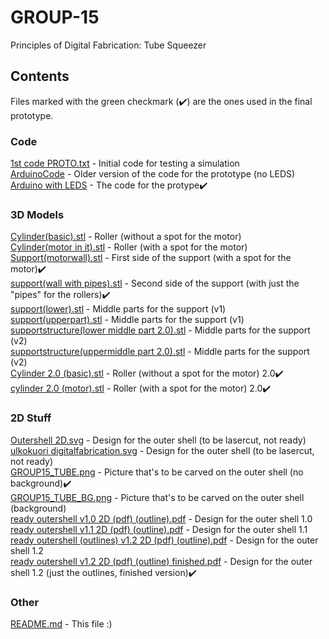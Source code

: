 # GROUP-15
Principles of Digital Fabrication: Tube Squeezer

## Contents

Files marked with the green checkmark (✔️) are the ones used in the final prototype.

### Code
[1st code PROTO.txt](https://github.com/kdtlclt/GROUP-15/blob/main/CODE/1st%20code%20PROTO.txt) - Initial code for testing a simulation  
[ArduinoCode](https://github.com/kdtlclt/GROUP-15/blob/main/CODE/ArduinoCode) - Older version of the code for the prototype (no LEDS)  
[Arduino with LEDS](https://github.com/kdtlclt/GROUP-15/blob/main/CODE/Arduino%20with%20LEDS) - The code for the protype✔️  

### 3D Models
[Cylinder(basic).stl](https://github.com/kdtlclt/GROUP-15/blob/main/3D_MODELS/Cylinder(basic).stl) - Roller (without a spot for the motor)  
[Cylinder(motor in it).stl](https://github.com/kdtlclt/GROUP-15/blob/main/3D_MODELS/Cylinder(motor%20in%20it).stl) - Roller (with a spot for the motor)  
[Support(motorwall).stl](https://github.com/kdtlclt/GROUP-15/blob/main/3D_MODELS/Support(motorwall).stl) - First side of the support (with a spot for the motor)✔️  
[support(wall with pipes).stl](https://github.com/kdtlclt/GROUP-15/blob/main/3D_MODELS/support(wall%20with%20pipes).stl) - Second side of the support (with just the "pipes" for the rollers)✔️  
[support(lower).stl](https://github.com/kdtlclt/GROUP-15/blob/main/3D_MODELS/support(lower).stl) - Middle parts for the support (v1)  
[support(upperpart).stl](https://github.com/kdtlclt/GROUP-15/blob/main/3D_MODELS/support(upperpart).stl) - Middle parts for the support (v1)  
[supportstructure(lower middle part 2.0).stl](https://github.com/kdtlclt/GROUP-15/blob/main/3D_MODELS/supportstructure(lower%20middle%20part%202.0).stl) - Middle parts for the support (v2)  
[supportstructure(uppermiddle part 2.0).stl](https://github.com/kdtlclt/GROUP-15/blob/main/3D_MODELS/supportstructure(uppermiddle%20part%202.0).stl) - Middle parts for the support (v2)  
[Cylinder 2.0 (basic).stl](https://github.com/kdtlclt/GROUP-15/blob/main/3D_MODELS/Cylinder%202.0%20(basic).stl) - Roller (without a spot for the motor) 2.0✔️  
[cylinder 2.0 (motor).stl](https://github.com/kdtlclt/GROUP-15/blob/main/3D_MODELS/cylinder%202.0%20(motor).stl) - Roller (with a spot for the motor) 2.0✔️  

### 2D Stuff
[Outershell 2D.svg](https://github.com/kdtlclt/GROUP-15/blob/main/2D_STUFF/Outershell%202D.svg) - Design for the outer shell (to be lasercut, not ready)  
[ulkokuori digitalfabrication.svg](https://github.com/kdtlclt/GROUP-15/blob/main/2D_STUFF/ulkokuori%20digitalfabrication.svg) - Design for the outer shell (to be lasercut, not ready)  
[GROUP15_TUBE.png](https://github.com/kdtlclt/GROUP-15/blob/main/2D_STUFF/GROUP15_TUBE.png) - Picture that's to be carved on the outer shell (no background)✔️  
[GROUP15_TUBE_BG.png](https://github.com/kdtlclt/GROUP-15/blob/main/2D_STUFF/GROUP15_TUBE_BG.png) - Picture that's to be carved on the outer shell (background)  
[ready outershell v1.0 2D (pdf) (outline).pdf](https://github.com/kdtlclt/GROUP-15/blob/main/2D_STUFF/ready%20outershell%20v1.0%202D%20(pdf)%20(outline).pdf) - Design for the outer shell 1.0  
[ready outershell v1.1 2D (pdf) (outline).pdf](https://github.com/kdtlclt/GROUP-15/blob/main/2D_STUFF/ready%20outershell%20v1.1%202D%20(pdf)%20(outline).pdf) - Design for the outer shell 1.1  
[ready outershell (outlines) v1.2 2D (pdf) (outline).pdf](https://github.com/kdtlclt/GROUP-15/blob/main/2D_STUFF/ready%20outershell%20(outlines)%20v1.2%202D%20(pdf)%20(outline).pdf) - Design for the outer shell 1.2  
[ready outershell v1.2 2D (pdf) (outline) finished.pdf](https://github.com/kdtlclt/GROUP-15/blob/main/2D_STUFF/ready%20outershell%20%20v1.2%202D%20(pdf)%20(outline)%20finished.pdf) - Design for the outer shell 1.2 (just the outlines, finished version)✔️  

### Other
[README.md](https://github.com/kdtlclt/GROUP-15/blob/main/README.md) - This file :)
